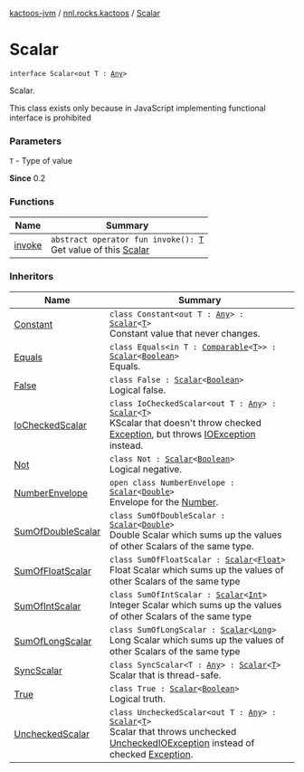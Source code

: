 [kactoos-jvm](../../index.md) / [nnl.rocks.kactoos](../index.md) / [Scalar](./index.md)

# Scalar

`interface Scalar<out T : `[`Any`](https://kotlinlang.org/api/latest/jvm/stdlib/kotlin/-any/index.html)`>`

Scalar.

This class exists only because in JavaScript
implementing functional interface is prohibited

### Parameters

`T` - Type of value

**Since**
0.2

### Functions

| Name | Summary |
|---|---|
| [invoke](invoke.md) | `abstract operator fun invoke(): `[`T`](index.md#T)<br>Get value of this [Scalar](./index.md) |

### Inheritors

| Name | Summary |
|---|---|
| [Constant](../../nnl.rocks.kactoos.scalar/-constant/index.md) | `class Constant<out T : `[`Any`](https://kotlinlang.org/api/latest/jvm/stdlib/kotlin/-any/index.html)`> : `[`Scalar`](./index.md)`<`[`T`](../../nnl.rocks.kactoos.scalar/-constant/index.md#T)`>`<br>Constant value that never changes. |
| [Equals](../../nnl.rocks.kactoos.scalar/-equals/index.md) | `class Equals<in T : `[`Comparable`](https://kotlinlang.org/api/latest/jvm/stdlib/kotlin/-comparable/index.html)`<`[`T`](../../nnl.rocks.kactoos.scalar/-equals/index.md#T)`>> : `[`Scalar`](./index.md)`<`[`Boolean`](https://kotlinlang.org/api/latest/jvm/stdlib/kotlin/-boolean/index.html)`>`<br>Equals. |
| [False](../../nnl.rocks.kactoos.scalar/-false/index.md) | `class False : `[`Scalar`](./index.md)`<`[`Boolean`](https://kotlinlang.org/api/latest/jvm/stdlib/kotlin/-boolean/index.html)`>`<br>Logical false. |
| [IoCheckedScalar](../../nnl.rocks.kactoos.scalar/-io-checked-scalar/index.md) | `class IoCheckedScalar<out T : `[`Any`](https://kotlinlang.org/api/latest/jvm/stdlib/kotlin/-any/index.html)`> : `[`Scalar`](./index.md)`<`[`T`](../../nnl.rocks.kactoos.scalar/-io-checked-scalar/index.md#T)`>`<br>KScalar that doesn't throw checked [Exception](https://kotlinlang.org/api/latest/jvm/stdlib/kotlin/-exception/index.html), but throws [IOException](http://docs.oracle.com/javase/8/docs/api/java/io/IOException.html) instead. |
| [Not](../../nnl.rocks.kactoos.scalar/-not/index.md) | `class Not : `[`Scalar`](./index.md)`<`[`Boolean`](https://kotlinlang.org/api/latest/jvm/stdlib/kotlin/-boolean/index.html)`>`<br>Logical negative. |
| [NumberEnvelope](../../nnl.rocks.kactoos.scalar/-number-envelope/index.md) | `open class NumberEnvelope : `[`Scalar`](./index.md)`<`[`Double`](https://kotlinlang.org/api/latest/jvm/stdlib/kotlin/-double/index.html)`>`<br>Envelope for the [Number](https://kotlinlang.org/api/latest/jvm/stdlib/kotlin/-number/index.html). |
| [SumOfDoubleScalar](../../nnl.rocks.kactoos.scalar/-sum-of-double-scalar/index.md) | `class SumOfDoubleScalar : `[`Scalar`](./index.md)`<`[`Double`](https://kotlinlang.org/api/latest/jvm/stdlib/kotlin/-double/index.html)`>`<br>Double Scalar which sums up the values of other Scalars of the same type. |
| [SumOfFloatScalar](../../nnl.rocks.kactoos.scalar/-sum-of-float-scalar/index.md) | `class SumOfFloatScalar : `[`Scalar`](./index.md)`<`[`Float`](https://kotlinlang.org/api/latest/jvm/stdlib/kotlin/-float/index.html)`>`<br>Float Scalar which sums up the values of other Scalars of the same type |
| [SumOfIntScalar](../../nnl.rocks.kactoos.scalar/-sum-of-int-scalar/index.md) | `class SumOfIntScalar : `[`Scalar`](./index.md)`<`[`Int`](https://kotlinlang.org/api/latest/jvm/stdlib/kotlin/-int/index.html)`>`<br>Integer Scalar which sums up the values of other Scalars of the same type |
| [SumOfLongScalar](../../nnl.rocks.kactoos.scalar/-sum-of-long-scalar/index.md) | `class SumOfLongScalar : `[`Scalar`](./index.md)`<`[`Long`](https://kotlinlang.org/api/latest/jvm/stdlib/kotlin/-long/index.html)`>`<br>Long Scalar which sums up the values of other Scalars of the same type |
| [SyncScalar](../../nnl.rocks.kactoos.scalar/-sync-scalar/index.md) | `class SyncScalar<T : `[`Any`](https://kotlinlang.org/api/latest/jvm/stdlib/kotlin/-any/index.html)`> : `[`Scalar`](./index.md)`<`[`T`](../../nnl.rocks.kactoos.scalar/-sync-scalar/index.md#T)`>`<br>Scalar that is thread-safe. |
| [True](../../nnl.rocks.kactoos.scalar/-true/index.md) | `class True : `[`Scalar`](./index.md)`<`[`Boolean`](https://kotlinlang.org/api/latest/jvm/stdlib/kotlin/-boolean/index.html)`>`<br>Logical truth. |
| [UncheckedScalar](../../nnl.rocks.kactoos.scalar/-unchecked-scalar/index.md) | `class UncheckedScalar<out T : `[`Any`](https://kotlinlang.org/api/latest/jvm/stdlib/kotlin/-any/index.html)`> : `[`Scalar`](./index.md)`<`[`T`](../../nnl.rocks.kactoos.scalar/-unchecked-scalar/index.md#T)`>`<br>Scalar that throws unchecked [UncheckedIOException](http://docs.oracle.com/javase/8/docs/api/java/io/UncheckedIOException.html) instead of checked [Exception](https://kotlinlang.org/api/latest/jvm/stdlib/kotlin/-exception/index.html). |
